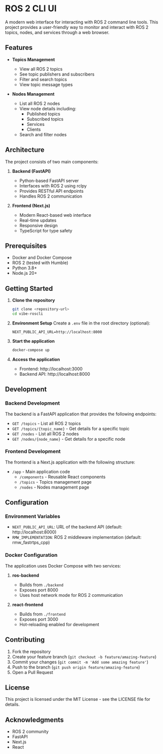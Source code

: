 # ROS 2 CLI UI

A modern web interface for interacting with ROS 2 command line tools. This project provides a user-friendly way to monitor and interact with ROS 2 topics, nodes, and services through a web browser.

## Features

- **Topics Management**
  - View all ROS 2 topics
  - See topic publishers and subscribers
  - Filter and search topics
  - View topic message types

- **Nodes Management**
  - List all ROS 2 nodes
  - View node details including:
    - Published topics
    - Subscribed topics
    - Services
    - Clients
  - Search and filter nodes

## Architecture

The project consists of two main components:

1. **Backend (FastAPI)**
   - Python-based FastAPI server
   - Interfaces with ROS 2 using rclpy
   - Provides RESTful API endpoints
   - Handles ROS 2 communication

2. **Frontend (Next.js)**
   - Modern React-based web interface
   - Real-time updates
   - Responsive design
   - TypeScript for type safety

## Prerequisites

- Docker and Docker Compose
- ROS 2 (tested with Humble)
- Python 3.8+
- Node.js 20+

## Getting Started

1. **Clone the repository**
   ```bash
   git clone <repository-url>
   cd vibe-roscli
   ```

2. **Environment Setup**
   Create a `.env` file in the root directory (optional):
   ```
   NEXT_PUBLIC_API_URL=http://localhost:8000
   ```

3. **Start the application**
   ```bash
   docker-compose up
   ```

4. **Access the application**
   - Frontend: http://localhost:3000
   - Backend API: http://localhost:8000

## Development

### Backend Development

The backend is a FastAPI application that provides the following endpoints:

- `GET /topics` - List all ROS 2 topics
- `GET /topics/{topic_name}` - Get details for a specific topic
- `GET /nodes` - List all ROS 2 nodes
- `GET /nodes/{node_name}` - Get details for a specific node

### Frontend Development

The frontend is a Next.js application with the following structure:

- `/app` - Main application code
  - `/components` - Reusable React components
  - `/topics` - Topics management page
  - `/nodes` - Nodes management page

## Configuration

### Environment Variables

- `NEXT_PUBLIC_API_URL`: URL of the backend API (default: http://localhost:8000)
- `RMW_IMPLEMENTATION`: ROS 2 middleware implementation (default: rmw_fastrtps_cpp)

### Docker Configuration

The application uses Docker Compose with two services:

1. **ros-backend**
   - Builds from `./backend`
   - Exposes port 8000
   - Uses host network mode for ROS 2 communication

2. **react-frontend**
   - Builds from `./frontend`
   - Exposes port 3000
   - Hot-reloading enabled for development

## Contributing

1. Fork the repository
2. Create your feature branch (`git checkout -b feature/amazing-feature`)
3. Commit your changes (`git commit -m 'Add some amazing feature'`)
4. Push to the branch (`git push origin feature/amazing-feature`)
5. Open a Pull Request

## License

This project is licensed under the MIT License - see the LICENSE file for details.

## Acknowledgments

- ROS 2 community
- FastAPI
- Next.js
- React 